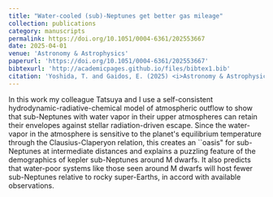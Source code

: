```yaml
---
title: "Water-cooled (sub)-Neptunes get better gas mileage"
collection: publications
category: manuscripts
permalink: https://doi.org/10.1051/0004-6361/202553667
date: 2025-04-01
venue: 'Astronomy & Astrophysics'
paperurl: 'https://doi.org/10.1051/0004-6361/202553667'
bibtexurl: 'http://academicpages.github.io/files/bibtex1.bib'
citation: 'Yoshida, T. and Gaidos, E. (2025) <i>Astronomy & Astrophysics</i> 696, L13.'
---
```

In this work my colleague Tatsuya and I use a self-consistent hydrodynamic-radiative-chemical model of atmospheric outflow to show that sub-Neptunes with water vapor in their upper atmospheres can retain their envelopes against stellar radiation-driven escape.  Since the water-vapor in the atmosphere is sensitive to the planet's equilibrium temperature through the Clausius-Claperyon relation, this creates an ``oasis" for sub-Neptunes at intermediate distances and explains a puzzling feature of the demographics of kepler sub-Neptunes around M dwarfs.  It also predicts that water-poor systems like those seen around M dwarfs will host fewer sub-Neptunes relative to rocky super-Earths, in accord with available observations.
